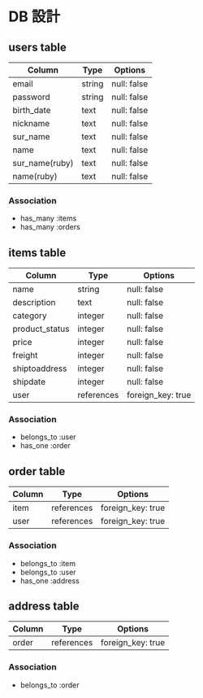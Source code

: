 # DB 設計

## users table

| Column             | Type                | Options                 |
|--------------------|---------------------|-------------------------|
| email              | string              | null: false             |
| password           | string              | null: false             |
| birth_date         | text                | null: false             |
| nickname           | text                | null: false             |
| sur_name           | text                | null: false             |
| name               | text                | null: false             |
| sur_name(ruby)     | text                | null: false             |
| name(ruby)         | text                | null: false             |

### Association

* has_many :items
* has_many :orders

## items table

| Column         | Type       | Options           |
|----------------|------------|-------------------|
| name           | string     | null: false       |
| description    | text       | null: false       |
| category       | integer    | null: false       |
| product_status | integer    | null: false       |
| price          | integer    | null: false       |
| freight        | integer    | null: false       |
| shiptoaddress  | integer    | null: false       |
| shipdate       | integer    | null: false       |
| user           | references | foreign_key: true |

### Association

- belongs_to :user
- has_one :order

## order table

| Column        | Type       | Options           |
|---------------|------------|-------------------|
| item          | references | foreign_key: true |
| user          | references | foreign_key: true |

### Association

- belongs_to :item
- belongs_to :user
- has_one :address

## address table

| Column | Type       | Options           |
|--------|------------|-------------------|
| order  | references | foreign_key: true |

### Association

- belongs_to :order